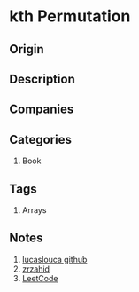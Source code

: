 # kth Permutation

## Origin

## Description

## Companies

## Categories

1. Book

## Tags

1. Arrays

## Notes

1. [lucaslouca github](https://github.com/lucaslouca/kth-permutation)
1. [zrzahid](http://www.zrzahid.com/k-th-permutation-sequence/)
1. [LeetCode](https://leetcode.com/problems/permutation-sequence)